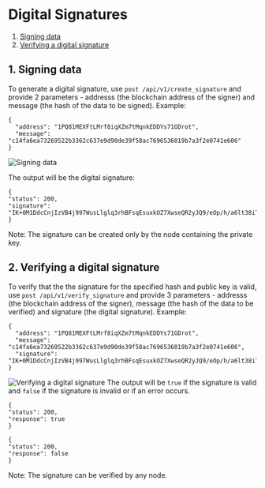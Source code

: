 # Digital Signatures

1. [Signing data](#1-signing-data)
2. [Verifying a digital signature](#2-verifying-a-digital-signature)

## 1. Signing data
To generate a digital signature, use `post /api/v1/create_signature` and provide 2 parameters - addresss (the blockchain address of the signer) and message (the hash of the data to be signed). Example:
```
{
  "address": "1PQ81MEXFtLMrf8iqXZm7tMqnkEDDYs71GDrot",
  "message": "c14fa6ea73269522b3362c637e9d90de39f58ac7696536019b7a3f2e0741e606"
}
```
![Signing data](http://www.primechaintech.com/img/api_documentation/create_signature.png)

The output will be the digital signature:
```
{
"status": 200,
"signature": "IK+0M1DdcCnjIzVB4j997WusLlglq3rhBFsqEsuxkOZ7XwseQR2yJQ9/eOp/h/a6lt38iTu4aYceSx1yE1oUYIs="
}
```
Note: The signature can be created only by the node containing the private key.

## 2. Verifying a digital signature

To verify that the the signature for the specified hash and public key is valid, use `post /api/v1/verify_signature` and provide 3 parameters - addresss (the blockchain address of the signer), message (the hash of the data to be verified) and signature (the digital signature). Example:
```
{
  "address": "1PQ81MEXFtLMrf8iqXZm7tMqnkEDDYs71GDrot",
  "message": "c14fa6ea73269522b3362c637e9d90de39f58ac7696536019b7a3f2e0741e606",
  "signature": "IK+0M1DdcCnjIzVB4j997WusLlglq3rhBFsqEsuxkOZ7XwseQR2yJQ9/eOp/h/a6lt38iTu4aYceSx1yE1oUYIs="
}
```
![Verifying a digital signature](http://www.primechaintech.com/img/api_documentation/verify_signature.png)
The output will be `true` if the signature is valid and `false` if the signature is invalid or if an error occurs.
```
{
"status": 200,
"response": true
}
```
```
{
"status": 200,
"response": false
}
```
Note: The signature can be verified by any node.

